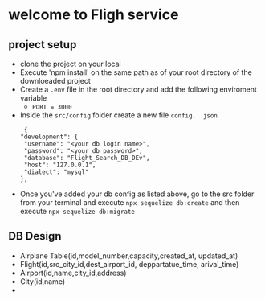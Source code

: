 # welcome to Fligh service

## project setup
- clone the project on your local
- Execute 'npm install' on the same path as of your root 
  directory of the downloeaded project
- Create a `.env` file in the root directory and add the
  following enviroment variable
    - `PORT = 3000`
- Inside the `src/config` folder create a new file  `config.  json`
   ```
    {
  "development": {
    "username": "<your db login name>",
    "password": "<your db password>",
    "database": "Flight_Search_DB_DEv",
    "host": "127.0.0.1",
    "dialect": "mysql"
  },
   ```
- Once you've added your db config as listed above, go to the src folder from your terminal and execute `npx sequelize db:create` and then execute
`npx sequelize db:migrate`
    
## DB Design
  - Airplane Table(id,model_number,capacity,created_at, updated_at)
  - Flight(id,src_city_id,dest_airport_id, deppartatue_time, arival_time)
  - Airport(id,name,city_id,address)
  - City(id,name)
  - 
